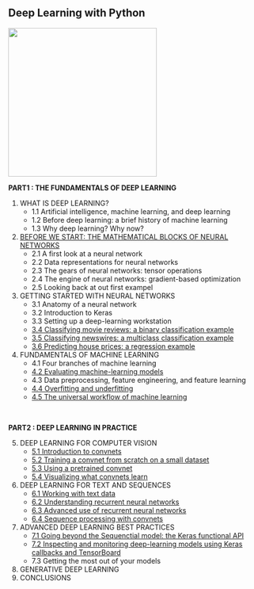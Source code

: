 ## Deep Learning with Python

<image src='image/book_image.png' width='300'>

**PART1 : THE FUNDAMENTALS OF DEEP LEARNING**
  1. WHAT IS DEEP LEARNING?
      + 1.1 Artificial intelligence, machine learning, and deep learning
      + 1.2 Before deep learning: a brief history of machine learning
      + 1.3 Why deep learning? Why now?
  2. [BEFORE WE START: THE MATHEMATICAL BLOCKS OF NEURAL NETWORKS](https://github.com/jmpark0118/DeepLearningWithPython/blob/master/PART1_2_Before%20we%20begin.ipynb)
      + 2.1 A first look at a neural network
      + 2.2 Data representations for neural networks
      + 2.3 The gears of neural networks: tensor operations
      + 2.4 The engine of neural networks: gradient-based optimization
      + 2.5 Looking back at out first exampel
  3. GETTING STARTED WITH NEURAL NETWORKS
      + 3.1 Anatomy of a neural network
      + 3.2 Introduction to Keras
      + 3.3 Setting up a deep-learning workstation
      + [3.4 Classifying movie reviews: a binary classification example](https://github.com/jmpark0118/DeepLearningWithPython/blob/master/PART1_3.4_Classifying%20movie%20reviews.ipynb)
      + [3.5 Classifying newswires: a multiclass classification example](https://github.com/jmpark0118/DeepLearningWithPython/blob/master/PART1_3.5_Classifying%20newswires.ipynb)
      + [3.6 Predicting house prices: a regression example](https://github.com/jmpark0118/DeepLearningWithPython/blob/master/PART1_3.6_Predicting%20house%20prices.ipynb)
  4. FUNDAMENTALS OF MACHINE LEARNING
      + 4.1 Four branches of machine learning
      + [4.2 Evaluating machine-learning models](https://github.com/jmpark0118/DeepLearningWithPython/blob/master/PART1_4.2_Evaluating%20machine%20learning%20models.ipynb)
      + 4.3 Data preprocessing, feature engineering, and feature learning
      + [4.4 Overfitting and underfitting](https://github.com/jmpark0118/DeepLearningWithPython/blob/master/PART1_4.3_4.4_Feature%20learning%20%26%20preventing%20overfitting.ipynb)
      + [4.5 The universal workflow of machine learning](https://github.com/jmpark0118/DeepLearningWithPython/blob/master/PART1_4.5_The%20workflow%20of%20machine%20learning.ipynb)

<BR/>
  
**PART2 : DEEP LEARNING IN PRACTICE**

  5. DEEP LEARNING FOR COMPUTER VISION
      + [5.1 Introduction to convnets](https://github.com/jmpark0118/DeepLearningWithPython/blob/master/PART2_5.1_introduction%20to%20convnets.ipynb)
      + [5.2 Training a convnet from scratch on a small dataset](https://github.com/jmpark0118/DeepLearningWithPython/blob/master/PART2_5.2_training%20a%20convnet%20from%20scratch%20on%20a%20small%20dataset.ipynb)
      + [5.3 Using a pretrained convnet](https://github.com/jmpark0118/DeepLearningWithPython/blob/master/PART2_5.3_Using%20a%20pretrained%20convnet.ipynb)
      + [5.4 Visualizing what convnets learn](https://github.com/jmpark0118/DeepLearningWithPython/blob/master/PART2_5.4_Visualizing%20what%20convnets%20learn.ipynb
)
  6. DEEP LEARNING FOR TEXT AND SEQUENCES
      + [6.1 Working with text data](https://github.com/jmpark0118/DeepLearningWithPython/blob/master/PART2_6.1_Working%20with%20text%20data.ipynb)
      + [6.2 Understanding recurrent neural networks](https://github.com/jmpark0118/DeepLearningWithPython/blob/master/PART2_6.2_Understanding%20recurrent%20neural%20networks.ipynb)
      + [6.3 Advanced use of recurrent neural networks](https://github.com/jmpark0118/DeepLearningWithPython/blob/master/PART2_6.3_Advanced%20use%20of%20recurrent%20neural%20networks_1.ipynb)
      + [6.4 Sequence processing with convnets](https://github.com/jmpark0118/DeepLearningWithPython/blob/master/PART2_6.4_Sequence%20processing%20with%20convnets.ipynb)
  7. ADVANCED DEEP LEARNING BEST PRACTICES
      + [7.1 Going beyond the Sequenctial model: the Keras functional API](https://github.com/jmpark0118/DeepLearningWithPython/blob/master/PART2_7.1_Going%20beyond%20the%20Sequential%20model_the%20Keras%20functional%20API.ipynb)
      + [7.2 Inspecting and monitoring deep-learning models using Keras callbacks and TensorBoard](https://github.com/jmpark0118/DeepLearningWithPython/blob/master/PART2_7.2_Inspecting%20and%20monitoring%20deep-learning%20models.ipynb)
      + 7.3 Getting the most out of your models
  8. GENERATIVE DEEP LEARNING
  9. CONCLUSIONS
